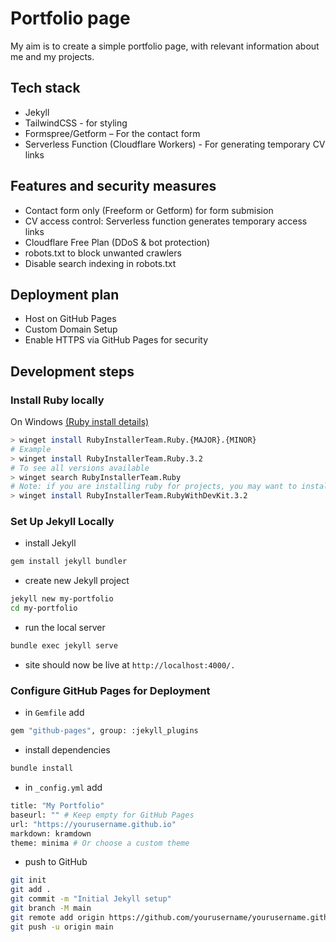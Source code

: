 # Portfolio page 

My aim is to create a simple portfolio page, with relevant information about me and my projects.

## Tech stack
- Jekyll 
- TailwindCSS - for styling
- Formspree/Getform – For the contact form
- Serverless Function (Cloudflare Workers) - For generating temporary CV links

## Features and security measures
- Contact form only (Freeform or Getform) for form submision
- CV access control: Serverless function generates temporary access links
- Cloudflare Free Plan (DDoS & bot protection)
- robots.txt to block unwanted crawlers
- Disable search indexing in robots.txt

## Deployment plan
- Host on GitHub Pages
- Custom Domain Setup
- Enable HTTPS via GitHub Pages for security


## Development steps

### Install Ruby locally
On Windows [(Ruby install details)](https://www.ruby-lang.org/en/documentation/installation/)
```sh
> winget install RubyInstallerTeam.Ruby.{MAJOR}.{MINOR}
# Example
> winget install RubyInstallerTeam.Ruby.3.2
# To see all versions available
> winget search RubyInstallerTeam.Ruby
# Note: if you are installing ruby for projects, you may want to install RubyWithDevKit
> winget install RubyInstallerTeam.RubyWithDevKit.3.2
```

###  Set Up Jekyll Locally
- install Jekyll
```sh
gem install jekyll bundler
```
- create new Jekyll project
```sh
jekyll new my-portfolio
cd my-portfolio
```
- run the local server
```sh
bundle exec jekyll serve
```
- site should now be live at `http://localhost:4000/.`

### Configure GitHub Pages for Deployment
- in `Gemfile` add
```sh
gem "github-pages", group: :jekyll_plugins
```
- install dependencies
```sh
bundle install
```
- in `_config.yml` add
```sh
title: "My Portfolio"
baseurl: "" # Keep empty for GitHub Pages
url: "https://yourusername.github.io"
markdown: kramdown
theme: minima # Or choose a custom theme
```
- push to GitHub
```sh
git init
git add .
git commit -m "Initial Jekyll setup"
git branch -M main
git remote add origin https://github.com/yourusername/yourusername.github.io.git
git push -u origin main
```
